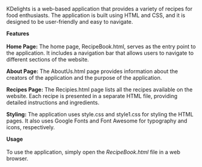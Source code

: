 KDelights is a web-based application that provides a variety of recipes for food enthusiasts. The application is built using HTML and CSS, and it is designed to be user-friendly and easy to navigate.

**Features** <br><br>
**Home Page:** The home page, RecipeBook.html, serves as the entry point to the application. It includes a navigation bar that allows users to navigate to different sections of the website.

**About Page:** The AboutUs.html page provides information about the creators of the application and the purpose of the application.

**Recipes Page:** The Recipies.html page lists all the recipes available on the website. Each recipe is presented in a separate HTML file, providing detailed instructions and ingredients.

**Styling:** The application uses style.css and style1.css for styling the HTML pages. It also uses Google Fonts and Font Awesome for typography and icons, respectively.

**Usage** <br><br>
To use the application, simply open the _RecipeBook.html_ file in a web browser.

